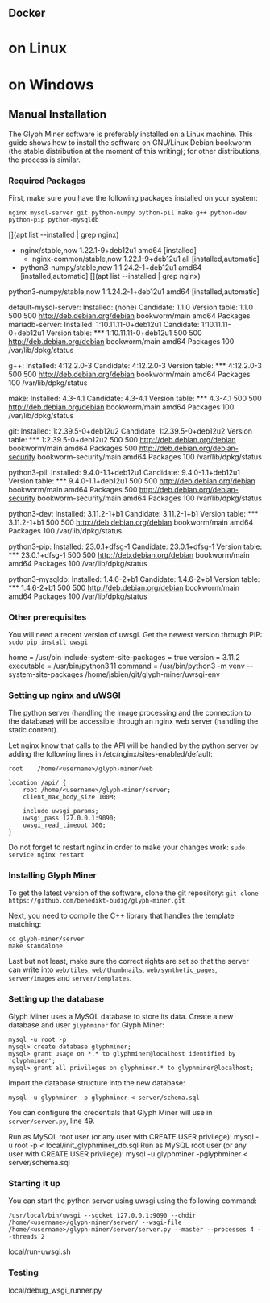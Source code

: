 ## Docker

# on Linux

# on Windows

## Manual Installation
The Glyph Miner software is preferably installed on a Linux
machine. This guide shows how to install the software on GNU/Linux
Debian bookworm (the stable distribution at the moment of this
writing); for other distributions, the process is similar.

### Required Packages
First, make sure you have the following packages installed on your system:

`nginx mysql-server git python-numpy python-pil make g++ python-dev python-pip python-mysqldb`

[](apt list --installed | grep nginx)

* nginx/stable,now 1.22.1-9+deb12u1 amd64 [installed]
  * nginx-common/stable,now 1.22.1-9+deb12u1 all [installed,automatic]
* python3-numpy/stable,now 1:1.24.2-1+deb12u1 amd64 [installed,automatic]
[](apt list --installed | grep nginx)

python3-numpy/stable,now 1:1.24.2-1+deb12u1 amd64 [installed,automatic]

default-mysql-server:
  Installed: (none)
  Candidate: 1.1.0
  Version table:
     1.1.0 500
        500 http://deb.debian.org/debian bookworm/main amd64 Packages
mariadb-server:
  Installed: 1:10.11.11-0+deb12u1
  Candidate: 1:10.11.11-0+deb12u1
  Version table:
 *** 1:10.11.11-0+deb12u1 500
        500 http://deb.debian.org/debian bookworm/main amd64 Packages
        100 /var/lib/dpkg/status

g++:
  Installed: 4:12.2.0-3
  Candidate: 4:12.2.0-3
  Version table:
 *** 4:12.2.0-3 500
        500 http://deb.debian.org/debian bookworm/main amd64 Packages
        100 /var/lib/dpkg/status

make:
  Installed: 4.3-4.1
  Candidate: 4.3-4.1
  Version table:
 *** 4.3-4.1 500
        500 http://deb.debian.org/debian bookworm/main amd64 Packages
        100 /var/lib/dpkg/status

git:
  Installed: 1:2.39.5-0+deb12u2
  Candidate: 1:2.39.5-0+deb12u2
  Version table:
 *** 1:2.39.5-0+deb12u2 500
        500 http://deb.debian.org/debian bookworm/main amd64 Packages
        500 http://deb.debian.org/debian-security bookworm-security/main amd64 Packages
        100 /var/lib/dpkg/status

python3-pil:
  Installed: 9.4.0-1.1+deb12u1
  Candidate: 9.4.0-1.1+deb12u1
  Version table:
 *** 9.4.0-1.1+deb12u1 500
        500 http://deb.debian.org/debian bookworm/main amd64 Packages
        500 http://deb.debian.org/debian-security bookworm-security/main amd64 Packages
        100 /var/lib/dpkg/status

 python3-dev:
  Installed: 3.11.2-1+b1
  Candidate: 3.11.2-1+b1
  Version table:
 *** 3.11.2-1+b1 500
        500 http://deb.debian.org/debian bookworm/main amd64 Packages
        100 /var/lib/dpkg/status

python3-pip:
  Installed: 23.0.1+dfsg-1
  Candidate: 23.0.1+dfsg-1
  Version table:
 *** 23.0.1+dfsg-1 500
        500 http://deb.debian.org/debian bookworm/main amd64 Packages
        100 /var/lib/dpkg/status

python3-mysqldb:
  Installed: 1.4.6-2+b1
  Candidate: 1.4.6-2+b1
  Version table:
 *** 1.4.6-2+b1 500
        500 http://deb.debian.org/debian bookworm/main amd64 Packages
        100 /var/lib/dpkg/status

### Other prerequisites

You will need a recent version of uwsgi. Get the newest version through PIP:
`sudo pip install uwsgi`

home = /usr/bin
include-system-site-packages = true
version = 3.11.2
executable = /usr/bin/python3.11
command = /usr/bin/python3 -m venv --system-site-packages /home/jsbien/git/glyph-miner/uwsgi-env



### Setting up nginx and uWSGI
The python server (handling the image processing and the connection to the
database) will be accessible through an nginx web server (handling the static
content).

Let nginx know that calls to the API will be handled by the python server by
adding the following lines in /etc/nginx/sites-enabled/default:

    root    /home/<username>/glyph-miner/web

    location /api/ {
        root /home/<username>/glyph-miner/server;
        client_max_body_size 100M;

        include uwsgi_params;
        uwsgi_pass 127.0.0.1:9090;
        uwsgi_read_timeout 300;
    }

Do not forget to restart nginx in order to make your changes work:
`sudo service nginx restart`

### Installing Glyph Miner
To get the latest version of the software, clone the git repository:
`git clone https://github.com/benedikt-budig/glyph-miner.git`

Next, you need to compile the C++ library that handles the template matching:


    cd glyph-miner/server
    make standalone

Last but not least, make sure the correct rights are set so that the server can
write into `web/tiles`, `web/thumbnails`, `web/synthetic_pages`, `server/images`
and `server/templates`.

### Setting up the database
Glyph Miner uses a MySQL database to store its data. Create a new database and
user `glyphminer` for Glyph Miner:

    mysql -u root -p
    mysql> create database glyphminer;
    mysql> grant usage on *.* to glyphminer@localhost identified by 'glyphminer';
    mysql> grant all privileges on glyphminer.* to glyphminer@localhost;

Import the database structure into the new database:

    mysql -u glyphminer -p glyphminer < server/schema.sql

You can configure the credentials that Glyph Miner will use in `server/server.py`,
line 49.

Run as MySQL root user (or any user with CREATE USER privilege):
mysql -u root -p < local/init_glyphminer_db.sql
Run as MySQL root user (or any user with CREATE USER privilege):
mysql -u glyphminer -pglyphminer < server/schema.sql


### Starting it up
You can start the python server using uwsgi using the following command:

`/usr/local/bin/uwsgi --socket 127.0.0.1:9090 --chdir /home/<username>/glyph-miner/server/ --wsgi-file /home/<username>/glyph-miner/server/server.py --master --processes 4 --threads 2`

local/run-uwsgi.sh

### Testing

local/debug_wsgi_runner.py

